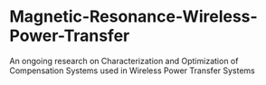 # Magnetic-Resonance-Wireless-Power-Transfer
An ongoing research on Characterization and Optimization of Compensation Systems used in Wireless Power Transfer Systems
